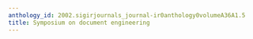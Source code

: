 ```yaml
---
anthology_id: 2002.sigirjournals_journal-ir0anthology0volumeA36A1.5
title: Symposium on document engineering
---
```

